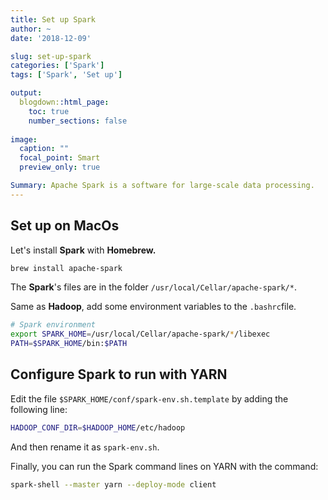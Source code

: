```yaml
---
title: Set up Spark
author: ~
date: '2018-12-09'

slug: set-up-spark
categories: ['Spark']
tags: ['Spark', 'Set up']

output:
  blogdown::html_page:
    toc: true
    number_sections: false
    
image:
  caption: ""
  focal_point: Smart
  preview_only: true

Summary: Apache Spark is a software for large-scale data processing.
---
```



## Set up on MacOs

Let's install **Spark** with **Homebrew.**

```bash
brew install apache-spark
```

The **Spark**'s files are in the folder `/usr/local/Cellar/apache-spark/*`.

Same as **Hadoop**, add some environment variables to the `.bashrc`file.

```bash
# Spark environment
export SPARK_HOME=/usr/local/Cellar/apache-spark/*/libexec
PATH=$SPARK_HOME/bin:$PATH
```

## Configure Spark to run with YARN

Edit the file `$SPARK_HOME/conf/spark-env.sh.template` by adding the following line:
```bash
HADOOP_CONF_DIR=$HADOOP_HOME/etc/hadoop
```
And then rename it as `spark-env.sh`.

Finally, you can run the Spark command lines on YARN with the command:
```bash
spark-shell --master yarn --deploy-mode client
```
